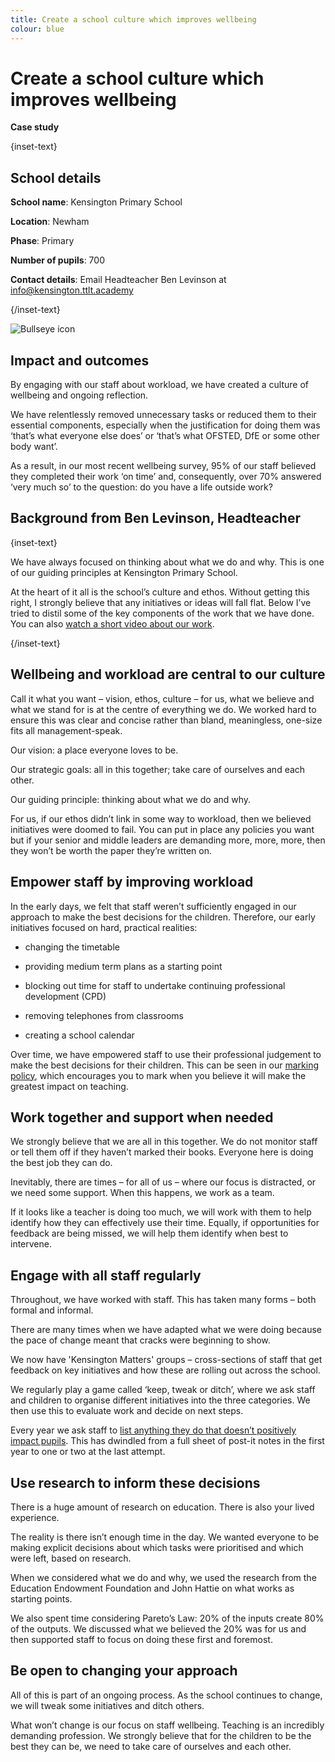 ```yaml
---
title: Create a school culture which improves wellbeing
colour: blue
---
```


# Create a school culture which improves wellbeing

<strong class="govuk-tag">Case study</strong>

{inset-text}

## School details

**School name**: Kensington Primary School

**Location**: Newham

**Phase**: Primary

**Number of pupils**: 700

**Contact details**: Email Headteacher Ben Levinson at <info@kensington.ttlt.academy>

{/inset-text}

<div class="info-box">
  <div class="info-box__corner">
    <img src="/assets/images/bullseye.svg" alt="Bullseye icon">
  </div>
  <h2 class="govuk-heading-m">
    Impact and outcomes
  </h2>
  <p>
    By engaging with our staff about workload, we have created a culture of wellbeing and ongoing reflection.  
  </p>
  <p>
    We have relentlessly removed unnecessary tasks or reduced them to their essential components, especially when the justification for doing them was ‘that’s what everyone else does’ or ‘that’s what OFSTED, DfE or some other body want’.  
  </p>
  <p>
    As a result, in our most recent wellbeing survey, 95% of our staff believed they completed their work ‘on time’ and, consequently, over 70% answered ‘very much so’ to the question: do you have a life outside work?  
  </p>
</div>

## Background from Ben Levinson, Headteacher

{inset-text}

We have always focused on thinking about what we do and why. This is one of our guiding principles at Kensington Primary School.

At the heart of it all is the school’s culture and ethos. Without getting this right, I strongly believe that any initiatives or ideas will fall flat. Below I’ve tried to distil some of the key components of the work that we have done. You can also [watch a short video about our work](https://www.youtube.com/watch?v=7A69oyTaCX4).

{/inset-text}

## Wellbeing and workload are central to our culture

Call it what you want – vision, ethos, culture – for us, what we believe and what we stand for is at the centre of everything we do. We worked hard to ensure this was clear and concise rather than bland, meaningless, one-size fits all management-speak.

Our vision: a place everyone loves to be.

Our strategic goals: all in this together; take care of ourselves and each other.

Our guiding principle: thinking about what we do and why.

For us, if our ethos didn’t link in some way to workload, then we believed initiatives were doomed to fail. You can put in place any policies you want but if your senior and middle leaders are demanding more, more, more, then they won’t be worth the paper they’re written on.

## Empower staff by improving workload

In the early days, we felt that staff weren’t sufficiently engaged in our approach to make the best decisions for the children. Therefore, our early initiatives focused on hard, practical realities:

- changing the timetable

- providing medium term plans as a starting point

- blocking out time for staff to undertake continuing professional development (CPD)

- removing telephones from classrooms

- creating a school calendar

Over time, we have empowered staff to use their professional judgement to make the best decisions for their children. This can be seen in our [marking policy](/workload-reduction-toolkit/address-workload-issues/feedback-and-marking/improve-how-you-give-feedback-to-primary-pupils/), which encourages you to mark when you believe it will make the greatest impact on teaching.

## Work together and support when needed

We strongly believe that we are all in this together. We do not monitor staff or tell them off if they haven’t marked their books. Everyone here is doing the best job they can do.

Inevitably, there are times – for all of us – where our focus is distracted, or we need some support. When this happens, we work as a team.

If it looks like a teacher is doing too much, we will work with them to help identify how they can effectively use their time. Equally, if opportunities for feedback are being missed, we will help them identify when best to intervene.

## Engage with all staff regularly

Throughout, we have worked with staff. This has taken many forms – both formal and informal.

There are many times when we have adapted what we were doing because the pace of change meant that cracks were beginning to show.

We now have 'Kensington Matters' groups – cross-sections of staff that get feedback on key initiatives and how these are rolling out across the school.

We regularly play a game called ‘keep, tweak or ditch’, where we ask staff and children to organise different initiatives into the three categories. We then use this to evaluate work and decide on next steps.

Every year we ask staff to [list anything they do that doesn’t positively impact pupils](/workload-reduction-toolkit/identify-workload-issues/prioritise-change-using-impact-graphs). This has dwindled from a full sheet of post-it notes in the first year to one or two at the last attempt.

## Use research to inform these decisions

There is a huge amount of research on education. There is also your lived experience.

The reality is there isn’t enough time in the day. We wanted everyone to be making explicit decisions about which tasks were prioritised and which were left, based on research.

When we considered what we do and why, we used the research from the Education Endowment Foundation and John Hattie on what works as starting points.

We also spent time considering Pareto’s Law: 20% of the inputs create 80% of the outputs. We discussed what we believed the 20% was for us and then supported staff to focus on doing these first and foremost.

## Be open to changing your approach

All of this is part of an ongoing process. As the school continues to change, we will tweak some initiatives and ditch others.

What won’t change is our focus on staff wellbeing. Teaching is an incredibly demanding profession. We strongly believe that for the children to be the best they can be, we need to take care of ourselves and each other.
